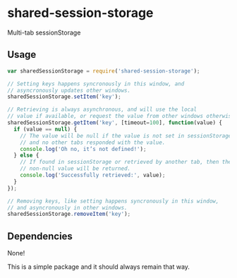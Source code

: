# shared-session-storage

Multi-tab sessionStorage

## Usage

```javascript
var sharedSessionStorage = require('shared-session-storage');

// Setting keys happens syncronously in this window, and
// asyncronously updates other windows.
sharedSessionStorage.setItem('key');

// Retrieving is always asynchronous, and will use the local
// value if available, or request the value from other windows otherwise.
sharedSessionStorage.getItem('key', [timeout=100], function(value) {
  if (value == null) {
    // The value will be null if the value is not set in sessionStorage,
    // and no other tabs responded with the value.
    console.log('Oh no, it’s not defined!');
  } else {
    // If found in sessionStorage or retrieved by another tab, then the
    // non-null value will be returned.
    console.log('Successfully retrieved:', value);
  }
});

// Removing keys, like setting happens syncronously in this window,
// and asyncronously in other windows.
sharedSessionStorage.removeItem('key');
```


## Dependencies

None!

This is a simple package and it should always remain that way.
